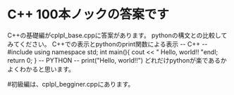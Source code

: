 # C++ 100本ノックの答案です
C++の基礎編がcplpl_base.cppに答案があります。
pythonの構文との比較してみてください。
C++での表示とpythonのprint関数による表示
-- C++ --
#include <iostream>
using namespace std;
int main(){
  cout << " Hello, world!! "endl;
  return 0;
  }
-- PYTHON --
 print("Hello, world!!")
  どれだけpythonが楽であるかよくわかると思います。

#初級編は、cplpl_begginer.cppにあります。
